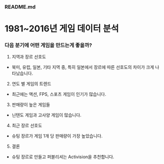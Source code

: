 ### README.md

# 1981~2016년 게임 데이터 분석
### 다음 분기에 어떤 게임을 만드는게 좋을까?

1. 지역과 장르 선호도
- 북미, 유럽, 일본, 기타 지역 중, 특히 일본에서 장르에 따른 선호도의 차이가 크게 나타났습니다.

2. 연도 별 게임의 트렌드
- 최근에는 액션, FPS, 스포츠 게임이 인기가 많습니다.

3. 판매량이 높은 게임들
- 닌텐도 게임과 고사양 게임이 많습니다.

4. 최근 장르 선호도
- 슈팅 장르가 게임 1개 당 판매량이 가장 높았습니다.

5. 결론
- 슈팅 장르로 만들고 퍼블리셔는 Activision을 추천합니다.
